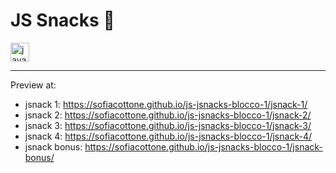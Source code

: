 # JS Snacks 🍿

<img width="30" height="30" src="https://img.icons8.com/color/30/javascript--v1.png" alt="javascript--v1"/>

---

Preview at: 
- jsnack 1: https://sofiacottone.github.io/js-jsnacks-blocco-1/jsnack-1/
- jsnack 2: https://sofiacottone.github.io/js-jsnacks-blocco-1/jsnack-2/
- jsnack 3: https://sofiacottone.github.io/js-jsnacks-blocco-1/jsnack-3/
- jsnack 4: https://sofiacottone.github.io/js-jsnacks-blocco-1/jsnack-4/
- jsnack bonus: https://sofiacottone.github.io/js-jsnacks-blocco-1/jsnack-bonus/

